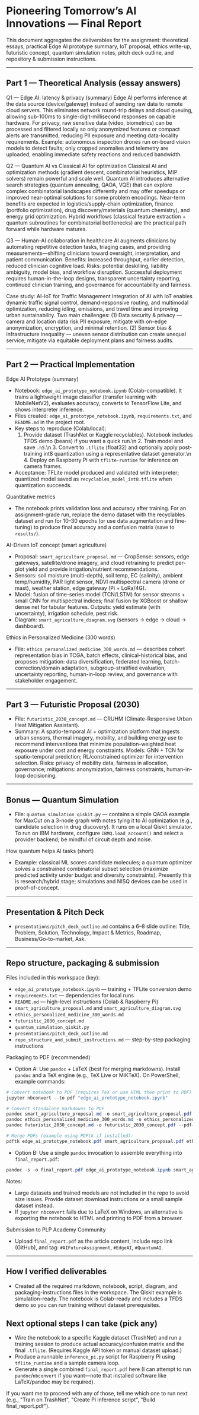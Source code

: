 # Pioneering Tomorrow’s AI Innovations — Final Report

This document aggregates the deliverables for the assignment: theoretical essays, practical Edge AI prototype summary, IoT proposal, ethics write-up, futuristic concept, quantum simulation notes, pitch deck outline, and repository & submission instructions.

---

## Part 1 — Theoretical Analysis (essay answers)

Q1 — Edge AI: latency & privacy (summary)
Edge AI performs inference at the data source (device/gateway) instead of sending raw data to remote cloud servers. This eliminates network round-trip delays and cloud queuing, allowing sub-100ms to single-digit-millisecond responses on capable hardware. For privacy, raw sensitive data (video, biometrics) can be processed and filtered locally so only anonymized features or compact alerts are transmitted, reducing PII exposure and meeting data-locality requirements. Example: autonomous inspection drones run on-board vision models to detect faults; only cropped anomalies and telemetry are uploaded, enabling immediate safety reactions and reduced bandwidth.

Q2 — Quantum AI vs Classical AI for optimization
Classical AI and optimization methods (gradient descent, combinatorial heuristics, MIP solvers) remain powerful and scale well. Quantum AI introduces alternative search strategies (quantum annealing, QAOA, VQE) that can explore complex combinatorial landscapes differently and may offer speedups or improved near-optimal solutions for some problem encodings. Near-term benefits are expected in logistics/supply-chain optimization, finance (portfolio optimization), drug discovery/materials (quantum chemistry), and energy grid optimization. Hybrid workflows (classical feature extraction + quantum subroutines for combinatorial bottlenecks) are the practical path forward while hardware matures.

Q3 — Human-AI collaboration in healthcare
AI augments clinicians by automating repetitive detection tasks, triaging cases, and providing measurements—shifting clinicians toward oversight, interpretation, and patient communication. Benefits: increased throughput, earlier detection, reduced clinician cognitive load. Risks: potential deskilling, liability ambiguity, model bias, and workflow disruption. Successful deployment requires human-in-the-loop designs, transparent uncertainty reporting, continued clinician training, and governance for accountability and fairness.

Case study: AI-IoT for Traffic Management
Integration of AI with IoT enables dynamic traffic signal control, demand-responsive routing, and multimodal optimization, reducing idling, emissions, and travel time and improving urban sustainability. Two main challenges: (1) Data security & privacy — camera and location data risk PII exposure; mitigate with on-edge anonymization, encryption, and minimal retention. (2) Sensor bias & infrastructure inequality — uneven sensor distribution can create unequal service; mitigate via equitable deployment plans and fairness audits.

---

## Part 2 — Practical Implementation

Edge AI Prototype (summary)
- Notebook: `edge_ai_prototype_notebook.ipynb` (Colab-compatible). It trains a lightweight image classifier (transfer learning with MobileNetV2), evaluates accuracy, converts to TensorFlow Lite, and shows interpreter inference.
- Files created: `edge_ai_prototype_notebook.ipynb`, `requirements.txt`, and `README.md` in the project root.
- Key steps to reproduce (Colab/local):
  1. Provide dataset (TrashNet or Kaggle recyclables). Notebook includes TFDS demo (beans) if you want a quick run.\n 2. Train model and save `.h5`.\n 3. Convert to `.tflite` (float32) and optionally apply post-training int8 quantization using a representative dataset generator.\n 4. Deploy on Raspberry Pi with `tflite-runtime` for inference on camera frames.
- Acceptance: TFLite model produced and validated with interpreter; quantized model saved as `recyclables_model_int8.tflite` when quantization succeeds.

Quantitative metrics
- The notebook prints validation loss and accuracy after training. For an assignment-grade run, replace the demo dataset with the recyclables dataset and run for 10–30 epochs (or use data augmentation and fine-tuning) to produce final accuracy and a confusion matrix (save to `results/`).

AI-Driven IoT concept (smart agriculture)
- Proposal: `smart_agriculture_proposal.md` — CropSense: sensors, edge gateways, satellite/drone imagery, and cloud retraining to predict per-plot yield and provide irrigation/nutrient recommendations.
- Sensors: soil moisture (multi-depth), soil temp, EC (salinity), ambient temp/humidity, PAR light sensor, NDVI multispectral camera (drone or mast), weather station, edge gateway (Pi + LoRa/4G).
- Model: fusion of time-series model (TCN/LSTM) for sensor streams + small CNN for multispectral indices; final fusion by XGBoost or shallow dense net for tabular features. Outputs: yield estimate (with uncertainty), irrigation schedule, pest risk.
- Diagram: `smart_agriculture_diagram.svg` (sensors → edge → cloud → dashboard).

Ethics in Personalized Medicine (300 words)
- File: `ethics_personalized_medicine_300_words.md` — describes cohort representation bias in TCGA, batch effects, clinical-historical bias, and proposes mitigation: data diversification, federated learning, batch-correction/domain adaptation, subgroup-stratified evaluation, uncertainty reporting, human-in-loop review, and governance with stakeholder engagement.

---

## Part 3 — Futuristic Proposal (2030)

- File: `futuristic_2030_concept.md` — CRUHM (Climate-Responsive Urban Heat Mitigation Assistant).
- Summary: A spatio-temporal AI + optimization platform that ingests urban sensors, thermal imagery, mobility, and building energy use to recommend interventions that minimize population-weighted heat exposure under cost and energy constraints. Models: GNN + TCN for spatio-temporal prediction; RL/constrained optimizer for intervention selection. Risks: privacy of mobility data, fairness in allocation, governance; mitigations: anonymization, fairness constraints, human-in-loop decisioning.

---

## Bonus — Quantum Simulation

- File: `quantum_simulation_qiskit.py` — contains a simple QAOA example for MaxCut on a 3-node graph with notes tying it to AI optimization (e.g., candidate selection in drug discovery). It runs on a local Qiskit simulator. To run on IBM hardware, configure `IBMQ.load_account()` and select a provider backend; be mindful of circuit depth and noise.

How quantum helps AI tasks (short)
- Example: classical ML scores candidate molecules; a quantum optimizer solves a constrained combinatorial subset selection (maximize predicted activity under budget and diversity constraints). Presently this is research/hybrid stage; simulations and NISQ devices can be used in proof-of-concept.

---

## Presentation & Pitch Deck

- `presentations/pitch_deck_outline.md` contains a 6–8 slide outline: Title, Problem, Solution, Technology, Impact & Metrics, Roadmap, Business/Go-to-market, Ask.

---

## Repo structure, packaging & submission

Files included in this workspace (key):
- `edge_ai_prototype_notebook.ipynb` — training + TFLite conversion demo
- `requirements.txt` — dependencies for local runs
- `README.md` — high-level instructions (Colab & Raspberry Pi)
- `smart_agriculture_proposal.md` and `smart_agriculture_diagram.svg`
- `ethics_personalized_medicine_300_words.md`
- `futuristic_2030_concept.md`
- `quantum_simulation_qiskit.py`
- `presentations/pitch_deck_outline.md`
- `repo_structure_and_submit_instructions.md` — step-by-step packaging instructions

Packaging to PDF (recommended)
- Option A: Use `pandoc` + LaTeX (best for merging markdowns). Install `pandoc` and a TeX engine (e.g., TeX Live or MiKTeX). On PowerShell, example commands:

```powershell
# Convert notebook to PDF (requires TeX or use HTML then print to PDF)
jupyter nbconvert --to pdf "edge_ai_prototype_notebook.ipynb"

# Convert standalone markdowns to PDF
pandoc smart_agriculture_proposal.md -o smart_agriculture_proposal.pdf --pdf-engine=xelatex
pandoc ethics_personalized_medicine_300_words.md -o ethics_personalized_medicine_300_words.pdf --pdf-engine=xelatex
pandoc futuristic_2030_concept.md -o futuristic_2030_concept.pdf --pdf-engine=xelatex

# Merge PDFs (example using PDFtk if installed):
pdftk edge_ai_prototype_notebook.pdf smart_agriculture_proposal.pdf ethics_personalized_medicine_300_words.pdf futuristic_2030_concept.pdf cat output final_report.pdf
```

- Option B: Use a single `pandoc` invocation to assemble everything into `final_report.pdf`:

```powershell
pandoc -s -o final_report.pdf edge_ai_prototype_notebook.ipynb smart_agriculture_proposal.md ethics_personalized_medicine_300_words.md futuristic_2030_concept.md -V geometry:margin=1in --pdf-engine=xelatex
```

Notes:
- Large datasets and trained models are not included in the repo to avoid size issues. Provide dataset download instructions or a small sample dataset instead.
- If `jupyter nbconvert` fails due to LaTeX on Windows, an alternative is exporting the notebook to HTML and printing to PDF from a browser.

Submission to PLP Academy Community
- Upload `final_report.pdf` as the article content, include repo link (GitHub), and tag: `#AIFutureAssignment`, `#EdgeAI`, `#QuantumAI`.

---

## How I verified deliverables
- Created all the required markdown, notebook, script, diagram, and packaging-instructions files in the workspace. The Qiskit example is simulation-ready. The notebook is Colab-ready and includes a TFDS demo so you can run training without dataset prerequisites.

## Next optional steps I can take (pick any)
- Wire the notebook to a specific Kaggle dataset (TrashNet) and run a training session to produce actual accuracy/confusion matrix and the final `.tflite`. (Requires Kaggle API token or manual dataset upload.)
- Produce a runnable `inference_pi.py` script for Raspberry Pi using `tflite_runtime` and a sample camera loop.
- Generate a single combined `final_report.pdf` here (I can attempt to run `pandoc`/`nbconvert` if you want—note that installed software like LaTeX/pandoc may be required).

If you want me to proceed with any of those, tell me which one to run next (e.g., "Train on TrashNet", "Create Pi inference script", "Build final_report.pdf").
